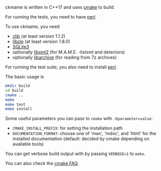 ckmame is written in C++17 and uses [cmake](https://cmake.org) to build.

For running the tests, you need to have [perl](https://www.perl.org).

To use ckmame, you need
- [zlib](http://www.zlib.net/) (at least version 1.1.2)
- [libzip](https://libzip.org/) (at least version 1.8.0)
- [SQLite3](https://www.sqlite.org/)
- optionally [libxml2](http://xmlsoft.org/) (for M.A.M.E. -listxml and detectors)
- optionally [libarchive](https://www.libarchive.org/) (for reading from 7z archives)

For running the test suite, you also need to install [perl](https://www.perl.org/).

The basic usage is
```sh
mkdir build
cd build
cmake ..
make
make test
make install
```

Some useful parameters you can pass to `cmake` with `-Dparameter=value`:

- `CMAKE_INSTALL_PREFIX`: for setting the installation path
- `DOCUMENTATION_FORMAT`: choose one of 'man', 'mdoc', and 'html' for
  the installed documentation (default: decided by cmake depending on
  available tools)

You can get verbose build output with by passing `VERBOSE=1` to `make`.

You can also check the [cmake FAQ](https://cmake.org/Wiki/CMake_FAQ).

